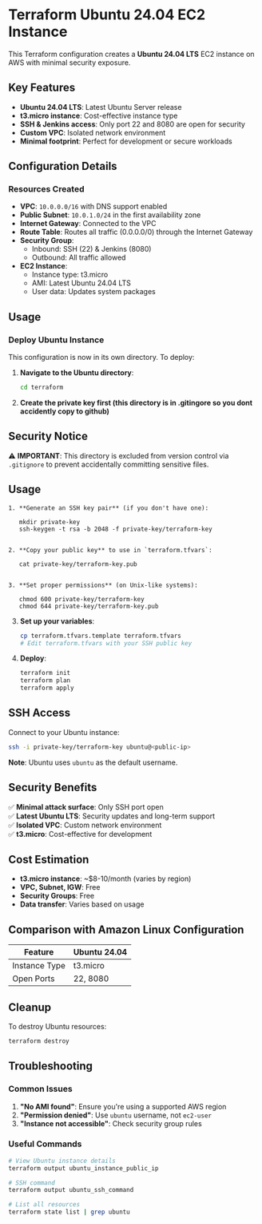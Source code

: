 # Terraform Ubuntu 24.04 EC2 Instance

This Terraform configuration creates a **Ubuntu 24.04 LTS** EC2 instance on AWS with minimal security exposure.

## Key Features

- **Ubuntu 24.04 LTS**: Latest Ubuntu Server release
- **t3.micro instance**: Cost-effective instance type
- **SSH & Jenkins access**: Only port 22 and 8080 are open for security
- **Custom VPC**: Isolated network environment
- **Minimal footprint**: Perfect for development or secure workloads

## Configuration Details

### Resources Created

- **VPC**: `10.0.0.0/16` with DNS support enabled
- **Public Subnet**: `10.0.1.0/24` in the first availability zone
- **Internet Gateway**: Connected to the VPC
- **Route Table**: Routes all traffic (0.0.0.0/0) through the Internet Gateway
- **Security Group**: 
  - Inbound: SSH (22) & Jenkins (8080)
  - Outbound: All traffic allowed
- **EC2 Instance**: 
  - Instance type: t3.micro
  - AMI: Latest Ubuntu 24.04 LTS
  - User data: Updates system packages

## Usage

### Deploy Ubuntu Instance

This configuration is now in its own directory. To deploy:

1. **Navigate to the Ubuntu directory**:
   ```bash
   cd terraform
   ```
2. **Create the private key first (this directory is in .gitingore so you dont accidently copy to github)**
## Security Notice

⚠️ **IMPORTANT**: This directory is excluded from version control via `.gitignore` to prevent accidentally committing sensitive files.

## Usage

    1. **Generate an SSH key pair** (if you don't have one):
      
       mkdir private-key
       ssh-keygen -t rsa -b 2048 -f private-key/terraform-key
      
    
    2. **Copy your public key** to use in `terraform.tfvars`:
      
       cat private-key/terraform-key.pub
       
    
    3. **Set proper permissions** (on Unix-like systems):
      
       chmod 600 private-key/terraform-key
       chmod 644 private-key/terraform-key.pub

3. **Set up your variables**:
   ```bash
   cp terraform.tfvars.template terraform.tfvars
   # Edit terraform.tfvars with your SSH public key
   ```

4. **Deploy**:
   ```bash
   terraform init
   terraform plan
   terraform apply
   ```

## SSH Access

Connect to your Ubuntu instance:
```bash
ssh -i private-key/terraform-key ubuntu@<public-ip>
```

**Note**: Ubuntu uses `ubuntu` as the default username.

## Security Benefits

✅ **Minimal attack surface**: Only SSH port open  
✅ **Latest Ubuntu LTS**: Security updates and long-term support  
✅ **Isolated VPC**: Custom network environment  
✅ **t3.micro**: Cost-effective for development  

## Cost Estimation

- **t3.micro instance**: ~$8-10/month (varies by region)
- **VPC, Subnet, IGW**: Free
- **Security Groups**: Free
- **Data transfer**: Varies based on usage

## Comparison with Amazon Linux Configuration

| Feature |  Ubuntu 24.04 |
|---------|--------------|
| Instance Type | t3.micro |
| Open Ports |  22, 8080 |

## Cleanup

To destroy Ubuntu resources:
```bash
terraform destroy
```

## Troubleshooting

### Common Issues

1. **"No AMI found"**: Ensure you're using a supported AWS region
2. **"Permission denied"**: Use `ubuntu` username, not `ec2-user`
3. **"Instance not accessible"**: Check security group rules

### Useful Commands

```bash
# View Ubuntu instance details
terraform output ubuntu_instance_public_ip

# SSH command
terraform output ubuntu_ssh_command

# List all resources
terraform state list | grep ubuntu
```
